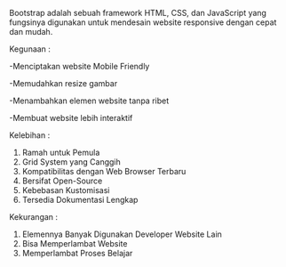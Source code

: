 Bootstrap adalah sebuah framework HTML, CSS, dan JavaScript yang fungsinya digunakan untuk mendesain website responsive dengan cepat dan mudah.

Kegunaan :

-Menciptakan website Mobile Friendly 

-Memudahkan resize gambar

-Menambahkan elemen website tanpa ribet 

-Membuat website lebih interaktif

Kelebihan :

1. Ramah untuk Pemula
2. Grid System yang Canggih
3. Kompatibilitas dengan Web Browser Terbaru
4. Bersifat Open-Source
5. Kebebasan Kustomisasi
6. Tersedia Dokumentasi Lengkap

Kekurangan :

1. Elemennya Banyak Digunakan Developer Website Lain
2. Bisa Memperlambat Website
3. Memperlambat Proses Belajar
